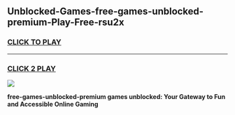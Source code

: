 
## Unblocked-Games-free-games-unblocked-premium-Play-Free-rsu2x
<h3>
<a href="https://premium76.site?title=free-games-unblocked-premium&ref=17A">CLICK TO PLAY</a></h3>
<hr>

<h3>
<a href="https://premium76.site?title=free-games-unblocked-premium&ref=17A">CLICK 2 PLAY</a>
  
</h3>

<a href="https://premium76.site?title=free-games-unblocked-premium&ref=17A"><img src="https://clearcache.store/games.png"></a>


**free-games-unblocked-premium games unblocked: Your Gateway to Fun and Accessible Online Gaming**
